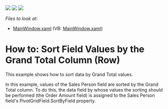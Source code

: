 <!-- default badges list -->
![](https://img.shields.io/endpoint?url=https://codecentral.devexpress.com/api/v1/VersionRange/128578987/21.1.5%2B)
[![](https://img.shields.io/badge/Open_in_DevExpress_Support_Center-FF7200?style=flat-square&logo=DevExpress&logoColor=white)](https://supportcenter.devexpress.com/ticket/details/E2133)
[![](https://img.shields.io/badge/📖_How_to_use_DevExpress_Examples-e9f6fc?style=flat-square)](https://docs.devexpress.com/GeneralInformation/403183)
<!-- default badges end -->
<!-- default file list -->
*Files to look at*:

* [MainWindow.xaml](./CS/HowToSortBySummary/MainWindow.xaml) (VB: [MainWindow.xaml](./VB/HowToSortBySummary/MainWindow.xaml))
<!-- default file list end -->
# How to: Sort Field Values by the Grand Total Column (Row)


<p>This example shows how to sort data by Grand Total values.</p><p>In this example, values of the Sales Person field are sorted by the Grand Total column. To do this, the data field by whose values the sorting should be performed (the Order Amount field) is assigned to the Sales Person field's PivotGridField.SortByField property. </p>

<br/>


